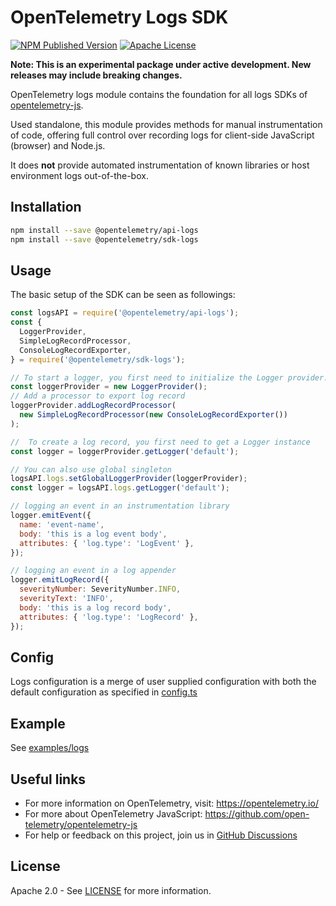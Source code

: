 # OpenTelemetry Logs SDK

[![NPM Published Version][npm-img]][npm-url]
[![Apache License][license-image]][license-image]

**Note: This is an experimental package under active development. New releases may include breaking changes.**

OpenTelemetry logs module contains the foundation for all logs SDKs of [opentelemetry-js](https://github.com/open-telemetry/opentelemetry-js).

Used standalone, this module provides methods for manual instrumentation of code, offering full control over recording logs for client-side JavaScript (browser) and Node.js.

It does **not** provide automated instrumentation of known libraries or host environment logs out-of-the-box.

## Installation

```bash
npm install --save @opentelemetry/api-logs
npm install --save @opentelemetry/sdk-logs
```

## Usage

The basic setup of the SDK can be seen as followings:

```js
const logsAPI = require('@opentelemetry/api-logs');
const {
  LoggerProvider,
  SimpleLogRecordProcessor,
  ConsoleLogRecordExporter,
} = require('@opentelemetry/sdk-logs');

// To start a logger, you first need to initialize the Logger provider.
const loggerProvider = new LoggerProvider();
// Add a processor to export log record
loggerProvider.addLogRecordProcessor(
  new SimpleLogRecordProcessor(new ConsoleLogRecordExporter())
);

//  To create a log record, you first need to get a Logger instance
const logger = loggerProvider.getLogger('default');

// You can also use global singleton
logsAPI.logs.setGlobalLoggerProvider(loggerProvider);
const logger = logsAPI.logs.getLogger('default');

// logging an event in an instrumentation library
logger.emitEvent({
  name: 'event-name',
  body: 'this is a log event body',
  attributes: { 'log.type': 'LogEvent' },
});

// logging an event in a log appender
logger.emitLogRecord({
  severityNumber: SeverityNumber.INFO,
  severityText: 'INFO',
  body: 'this is a log record body',
  attributes: { 'log.type': 'LogRecord' },
});
```

## Config

Logs configuration is a merge of user supplied configuration with both the default
configuration as specified in [config.ts](./src/config.ts)

## Example

See [examples/logs](https://github.com/open-telemetry/opentelemetry-js/tree/main/experimental/examples/logs)

## Useful links

- For more information on OpenTelemetry, visit: <https://opentelemetry.io/>
- For more about OpenTelemetry JavaScript: <https://github.com/open-telemetry/opentelemetry-js>
- For help or feedback on this project, join us in [GitHub Discussions][discussions-url]

## License

Apache 2.0 - See [LICENSE][license-url] for more information.

[discussions-url]: https://github.com/open-telemetry/opentelemetry-js/discussions
[license-url]: https://github.com/open-telemetry/opentelemetry-js/blob/main/LICENSE
[license-image]: https://img.shields.io/badge/license-Apache_2.0-green.svg?style=flat
[npm-url]: https://www.npmjs.com/package/@opentelemetry/sdk-logs
[npm-img]: https://badge.fury.io/js/%40opentelemetry%2Fmetrics.svg
